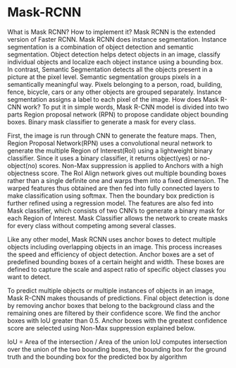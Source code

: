 # Mask-RCNN
What is Mask RCNN? How to implement it?
Mask RCNN is the extended version of Faster RCNN. Mask RCNN does instance segmentation. Instance segmentation is a combination of object detection and semantic segmentation. Object detection helps detect objects in an image, classify individual objects and localize each object instance using a bounding box. In contrast, Semantic Segmentation detects all the objects present in a picture at the pixel level. 
Semantic segmentation groups pixels in a semantically meaningful way. Pixels belonging to a person, road, building, fence, bicycle, cars or any other objects are grouped separately. Instance segmentation assigns a label to each pixel of the image.
How does Mask R-CNN work?
To put it in simple words, Mask R-CNN model is divided into two parts
Region proposal network (RPN) to propose candidate object bounding boxes.
Binary mask classifier to generate a mask for every class.

 
First, the image is run through CNN to generate the feature maps. Then, Region Proposal Network(RPN) uses a convolutional neural network to generate the multiple Region of Interest(RoI) using a lightweight binary classifier. Since it uses a binary classifier, it returns object(yes) or no-object(no) scores. Non-Max suppression is applied to Anchors with a high objectness score.
The RoI Align network gives out multiple bounding boxes rather than a single definite one and warps them into a fixed dimension.
The warped features thus obtained are then fed into fully connected layers to make classification using softmax. Then the boundary box prediction is further refined using a regression model.
The features are also fed into Mask classifier, which consists of two CNN’s to generate a binary mask for each Region of Interest. Mask Classifier allows the network to create masks for every class without competing among several classes.
 
Like any other model, Mask RCNN uses anchor boxes to detect multiple objects including overlapping objects in an image. This process increases the speed and efficiency of object detection.  Anchor boxes are a set of predefined bounding boxes of a certain height and width. These boxes are defined to capture the scale and aspect ratio of specific object classes you want to detect.

 
To predict multiple objects or multiple instances of objects in an image, Mask R-CNN makes thousands of predictions. Final object detection is done by removing anchor boxes that belong to the background class and the remaining ones are filtered by their confidence score. We find the anchor boxes with IoU greater than 0.5. Anchor boxes with the greatest confidence score are selected using Non-Max suppression explained below.

IoU = Area of the intersection / Area of the union
IoU computes intersection over the union of the two bounding boxes, the bounding box for the ground truth and the bounding box for the predicted box by algorithm


